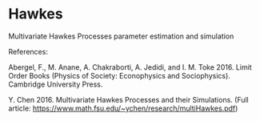 # Hawkes
Multivariate Hawkes Processes parameter estimation and simulation


References:

Abergel, F., M. Anane, A. Chakraborti, A. Jedidi, and I. M. Toke
2016. Limit Order Books (Physics of Society: Econophysics and Sociophysics). Cambridge University
Press.

Y. Chen 
2016. Multivariate Hawkes Processes and their Simulations. 
(Full article: https://www.math.fsu.edu/~ychen/research/multiHawkes.pdf)
